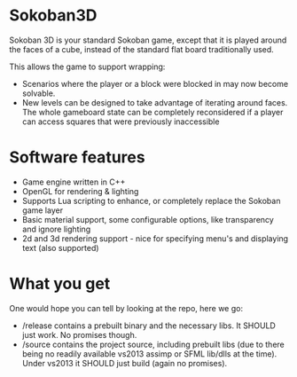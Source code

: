 # Sokoban3D

Sokoban 3D is your standard Sokoban game, except that it is played around the faces of a cube, instead of the standard flat board traditionally used.

This allows the game to support wrapping: 
* Scenarios where the player or a block were blocked in may now become solvable.
* New levels can be designed to take advantage of iterating around faces. The whole gameboard state can be completely reconsidered if a player can access squares that were previously inaccessible




# Software features
* Game engine written in C++
* OpenGL for rendering & lighting
* Supports Lua scripting to enhance, or completely replace the Sokoban game layer
* Basic material support, some configurable options, like transparency and ignore lighting
* 2d and 3d rendering support - nice for specifying menu's and displaying text (also supported)



# What you get
One would hope you can tell by looking at the repo, here we go:
* /release contains a prebuilt binary and the necessary libs. It SHOULD just work. No promises though.
* /source contains the project source, including prebuilt libs (due to there being no readily available vs2013 assimp or SFML lib/dlls at the time). Under vs2013 it SHOULD just build (again no promises).
